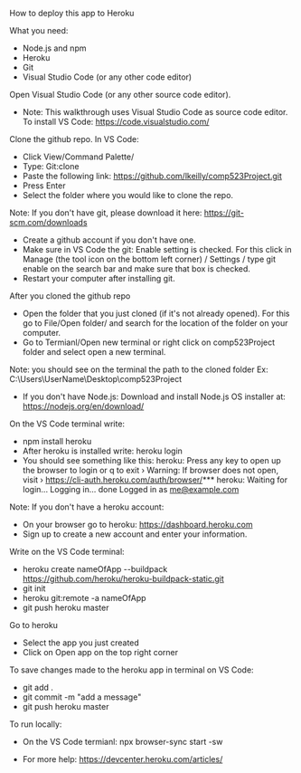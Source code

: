 How to deploy this app to Heroku

What you need:
- Node.js and npm
- Heroku
- Git
- Visual Studio Code (or any other code editor)


Open Visual Studio Code (or any other source code editor).
- Note: This walkthrough uses Visual Studio Code as source code editor.
  To install VS Code: https://code.visualstudio.com/

Clone the github repo.
In VS Code:
- Click View/Command Palette/
- Type: Git:clone
- Paste the following link: https://github.com/lkeilly/comp523Project.git
- Press Enter
- Select the folder where you would like to clone the repo.

Note: If you don't have git, please download it here:
https://git-scm.com/downloads
- Create a github account if you don't have one.
- Make sure in VS Code the git: Enable setting is checked. For this click in Manage (the tool icon on the bottom left corner) / Settings / type git enable on the search bar and make sure that box is checked.
- Restart your computer after installing git.

After you cloned the github repo
- Open the folder that you just cloned (if it's not already opened). For this go to File/Open folder/ and search for the location of the folder on your computer. 
- Go to Termianl/Open new terminal or right click on comp523Project folder and select open a new terminal.

Note: you should see on the terminal the path to the cloned folder Ex: C:\Users\UserName\Desktop\comp523Project

- If you don't have Node.js: Download and install Node.js OS installer at: https://nodejs.org/en/download/

On the VS Code terminal write: 
- npm install heroku
- After heroku is installed write: heroku login
- You should see something like this: 
  heroku: Press any key to open up the browser to login or q to exit
 ›   Warning: If browser does not open, visit
 ›   https://cli-auth.heroku.com/auth/browser/***
  heroku: Waiting for login...
  Logging in... done
  Logged in as me@example.com

Note: If you don't have a heroku account:
- On your browser go to heroku: https://dashboard.heroku.com
- Sign up to create a new account and enter your information.

Write on the VS Code terminal:
- heroku create nameOfApp --buildpack https://github.com/heroku/heroku-buildpack-static.git
- git init
- heroku git:remote -a nameOfApp
- git push heroku master

Go to heroku
- Select the app you just created
- Click on Open app on the top right corner

To save changes made to the heroku app in terminal on VS Code:
- git add .
- git commit -m "add a message"
- git push heroku master

To run locally:
- On the VS Code termianl: npx browser-sync start -sw


- For more help: https://devcenter.heroku.com/articles/

